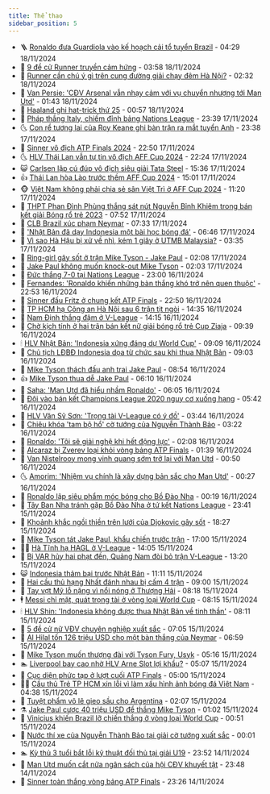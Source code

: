 ```yaml
---
title: Thể thao
sidebar_position: 5
---
```


<!-- vnexpress-the-thao:START -->
- 🪜 [Ronaldo đưa Guardiola vào kế hoạch cải tổ tuyển Brazil](https://vnexpress.net/ronaldo-dua-guardiola-vao-ke-hoach-cai-to-tuyen-brazil-4817266.html) - 04:29 18/11/2024
- 🦩 [9 đề cử Runner truyền cảm hứng](https://vnexpress.net/9-de-cu-runner-truyen-cam-hung-4816805.html) - 03:58 18/11/2024
- 🧰 [Runner cần chú ý gì trên cung đường giải chạy đêm Hà Nội?](https://vnexpress.net/runner-can-chu-y-gi-tren-cung-duong-giai-chay-dem-ha-noi-4816555.html) - 02:32 18/11/2024
- 🤗 [Van Persie: &#39;CĐV Arsenal vẫn nhạy cảm với vụ chuyển nhượng tới Man Utd&#39;](https://vnexpress.net/van-persie-cdv-arsenal-van-nhay-cam-voi-vu-chuyen-nhuong-toi-man-utd-4817197.html) - 01:43 18/11/2024
- 🥳 [Haaland ghi hat-trick thứ 25](https://vnexpress.net/haaland-ghi-hat-trick-thu-25-4817161.html) - 00:57 18/11/2024
- 🦣 [Pháp thắng Italy, chiếm đỉnh bảng Nations League](https://vnexpress.net/phap-thang-italy-chiem-dinh-bang-nations-league-4817156.html) - 23:39 17/11/2024
- 🌜 [Con rể tương lai của Roy Keane ghi bàn trận ra mắt tuyển Anh](https://vnexpress.net/con-re-tuong-lai-cua-roy-keane-ghi-ban-tran-ra-mat-tuyen-anh-4817151.html) - 23:38 17/11/2024
- 🫶 [Sinner vô địch ATP Finals 2024](https://vnexpress.net/sinner-vo-dich-atp-finals-2024-4817149.html) - 22:50 17/11/2024
- 🌜 [HLV Thái Lan vẫn tự tin vô địch AFF Cup 2024](https://vnexpress.net/hlv-thai-lan-van-tu-tin-vo-dich-aff-cup-2024-4817146.html) - 22:24 17/11/2024
- 😺 [Carlsen lập cú đúp vô địch siêu giải Tata Steel](https://vnexpress.net/carlsen-lap-cu-dup-vo-dich-sieu-giai-tata-steel-4817132.html) - 15:36 17/11/2024
- 👍 [Thái Lan hòa Lào trước thềm AFF Cup 2024](https://vnexpress.net/thai-lan-hoa-lao-truoc-them-aff-cup-2024-4817127.html) - 15:01 17/11/2024
- 🐵 [Việt Nam không phải chia sẻ sân Việt Trì ở AFF Cup 2024](https://vnexpress.net/viet-nam-khong-phai-chia-se-san-viet-tri-o-aff-cup-2024-4817104.html) - 11:20 17/11/2024
- 💫 [THPT Phan Đình Phùng thắng sát nút Nguyễn Bỉnh Khiêm trong bán kết giải Bóng rổ trẻ 2023](https://vnexpress.net/thpt-phan-dinh-phung-thang-sat-nut-nguyen-binh-khiem-trong-ban-ket-giai-bong-ro-tre-2023-4813620.html) - 07:52 17/11/2024
- 🦆 [CLB Brazil xúc phạm Neymar](https://vnexpress.net/clb-brazil-xuc-pham-neymar-4817050.html) - 07:33 17/11/2024
- 🙉 [&#39;Nhật Bản đã dạy Indonesia một bài học bóng đá&#39;](https://vnexpress.net/nhat-ban-da-day-indonesia-mot-bai-hoc-bong-da-4817042.html) - 06:46 17/11/2024
- 📝 [Vì sao Hà Hậu bị xử về nhì, kém 1 giây ở UTMB Malaysia?​​​​](https://vnexpress.net/vi-sao-ha-hau-bi-xu-ve-nhi-kem-1-giay-o-utmb-malaysia-4816988.html) - 03:35 17/11/2024
- 💯 [Ring-girl gây sốt ở trận Mike Tyson - Jake Paul](https://vnexpress.net/ring-girl-gay-sot-o-tran-mike-tyson-jake-paul-4816939.html) - 02:08 17/11/2024
- 🌈 [Jake Paul không muốn knock-out Mike Tyson](https://vnexpress.net/jake-paul-khong-muon-knock-out-mike-tyson-4816952.html) - 02:03 17/11/2024
- 🦩 [Đức thắng 7-0 tại Nations League](https://vnexpress.net/duc-thang-7-0-tai-nations-league-4816933.html) - 23:00 16/11/2024
- 🐲 [Fernandes: &#39;Ronaldo khiến những bàn thắng khó trở nên quen thuộc&#39;](https://vnexpress.net/fernandes-ronaldo-khien-nhung-ban-thang-kho-tro-nen-quen-thuoc-4816697.html) - 22:53 16/11/2024
- 🌁 [Sinner đấu Fritz ở chung kết ATP Finals](https://vnexpress.net/sinner-dau-fritz-o-chung-ket-atp-finals-4816931.html) - 22:50 16/11/2024
- 💯 [TP HCM hạ Công an Hà Nội sau 6 trận tịt ngòi](https://vnexpress.net/tp-hcm-ha-cong-an-ha-noi-sau-6-tran-tit-ngoi-4816902.html) - 14:35 16/11/2024
- 🌝 [Nam Định thắng đậm ở V-League](https://vnexpress.net/nam-dinh-thang-dam-o-v-league-4816898.html) - 14:15 16/11/2024
- 🤖 [Chờ kịch tính ở hai trận bán kết nữ giải bóng rổ trẻ Cup Ziaja](https://vnexpress.net/cho-kich-tinh-o-hai-tran-ban-ket-nu-giai-bong-ro-tre-cup-ziaja-4816860.html) - 09:39 16/11/2024
- 🕯 [HLV Nhật Bản: &#39;Indonesia xứng đáng dự World Cup&#39;](https://vnexpress.net/hlv-nhat-ban-indonesia-xung-dang-du-world-cup-4816820.html) - 09:09 16/11/2024
- 🧰 [Chủ tịch LĐBĐ Indonesia dọa từ chức sau khi thua Nhật Bản](https://vnexpress.net/chu-tich-ldbd-indonesia-doa-tu-chuc-sau-khi-thua-nhat-ban-4816829.html) - 09:03 16/11/2024
- 🥳 [Mike Tyson thách đấu anh trai Jake Paul](https://vnexpress.net/mike-tyson-thach-dau-anh-trai-jake-paul-4816824.html) - 08:54 16/11/2024
- 👍 [Mike Tyson thua dễ Jake Paul](https://vnexpress.net/mike-tyson-thua-de-jake-paul-4816712.html) - 06:10 16/11/2024
- 💪 [Saha: &#39;Man Utd đã hiểu nhầm Ronaldo&#39;](https://vnexpress.net/saha-man-utd-da-hieu-nham-ronaldo-4816731.html) - 06:05 16/11/2024
- 👹 [Đội vào bán kết Champions League 2020 nguy cơ xuống hạng](https://vnexpress.net/doi-vao-ban-ket-champions-league-2020-nguy-co-xuong-hang-4816755.html) - 05:42 16/11/2024
- 🧰 [HLV Văn Sỹ Sơn: &#39;Trọng tài V-League có ý đồ&#39;](https://vnexpress.net/hlv-van-sy-son-trong-tai-v-league-co-y-do-4816747.html) - 03:44 16/11/2024
- 🚀 [Chiêu khóa &#39;tam bộ hổ&#39; cờ tướng của Nguyễn Thành Bảo](https://vnexpress.net/chieu-khoa-tam-bo-ho-co-tuong-cua-nguyen-thanh-bao-4816701.html) - 03:22 16/11/2024
- 🎃 [Ronaldo: &#39;Tôi sẽ giải nghệ khi hết động lực&#39;](https://vnexpress.net/ronaldo-toi-se-giai-nghe-khi-het-dong-luc-4816707.html) - 02:08 16/11/2024
- 🧰 [Alcaraz bị Zverev loại khỏi vòng bảng ATP Finals](https://vnexpress.net/alcaraz-bi-zverev-loai-khoi-vong-bang-atp-finals-4816719.html) - 01:39 16/11/2024
- 👀 [Van Nistelrooy mong vinh quang sớm trở lại với Man Utd](https://vnexpress.net/van-nistelrooy-mong-vinh-quang-som-tro-lai-voi-man-utd-4816683.html) - 00:50 16/11/2024
- 🌜 [Amorim: &#39;Nhiệm vụ chính là xây dựng bản sắc cho Man Utd&#39;](https://vnexpress.net/amorim-nhiem-vu-chinh-la-xay-dung-ban-sac-cho-man-utd-4816680.html) - 00:27 16/11/2024
- 🫶 [Ronaldo lập siêu phẩm móc bóng cho Bồ Đào Nha](https://vnexpress.net/ronaldo-lap-sieu-pham-moc-bong-cho-bo-dao-nha-4816676.html) - 00:19 16/11/2024
- 🦄 [Tây Ban Nha tránh gặp Bồ Đào Nha ở tứ kết Nations League](https://vnexpress.net/tay-ban-nha-tranh-gap-bo-dao-nha-o-tu-ket-nations-league-4816681.html) - 23:41 15/11/2024
- 🥳 [Khoảnh khắc ngồi thiền trên lưới của Djokovic gây sốt](https://vnexpress.net/khoanh-khac-ngoi-thien-tren-luoi-cua-djokovic-gay-sot-4816619.html) - 18:27 15/11/2024
- 🐲 [Mike Tyson tát Jake Paul, khẩu chiến trước trận](https://vnexpress.net/mike-tyson-tat-jake-paul-khau-chien-truoc-tran-4816572.html) - 17:00 15/11/2024
- 🧑‍🏫 [Hà Tĩnh hạ HAGL ở V-League](https://vnexpress.net/ha-tinh-ha-hagl-o-v-league-4816641.html) - 14:05 15/11/2024
- 🤔 [Bị VAR hủy hai phạt đền, Quảng Nam đòi bỏ trận V-League](https://vnexpress.net/bi-var-huy-hai-phat-den-quang-nam-doi-bo-tran-v-league-4816637.html) - 13:20 15/11/2024
- 😺 [Indonesia thảm bại trước Nhật Bản](https://vnexpress.net/indonesia-tham-bai-truoc-nhat-ban-4816609-tong-thuat.html) - 11:11 15/11/2024
- 💪 [Hai cầu thủ hạng Nhất đánh nhau bị cấm 4 trận](https://vnexpress.net/hai-cau-thu-hang-nhat-danh-nhau-bi-cam-4-tran-4816523.html) - 09:00 15/11/2024
- 💼 [Tay vợt Mỹ lỗ nặng vì nổi nóng ở Thượng Hải](https://vnexpress.net/tay-vot-my-lo-nang-vi-noi-nong-o-thuong-hai-4816503.html) - 08:18 15/11/2024
- 🕴 [Messi chỉ mặt, quát trọng tài ở vòng loại World Cup](https://vnexpress.net/messi-chi-mat-quat-trong-tai-o-vong-loai-world-cup-4816471.html) - 08:15 15/11/2024
- 🕯 [HLV Shin: &#39;Indonesia không được thua Nhật Bản về tinh thần&#39;](https://vnexpress.net/hlv-shin-indonesia-khong-duoc-thua-nhat-ban-ve-tinh-than-4816490.html) - 08:11 15/11/2024
- 📝 [5 đề cử nữ VĐV chuyên nghiệp xuất sắc](https://vnexpress.net/5-de-cu-nu-vdv-chuyen-nghiep-xuat-sac-4816150.html) - 07:05 15/11/2024
- 🧐 [Al Hilal tốn 126 triệu USD cho một bàn thắng của Neymar](https://vnexpress.net/al-hilal-ton-126-trieu-usd-cho-mot-ban-thang-cua-neymar-4816069.html) - 06:59 15/11/2024
- 🙉 [Mike Tyson muốn thượng đài với Tyson Fury, Usyk](https://vnexpress.net/mike-tyson-muon-thuong-dai-voi-tyson-fury-usyk-4816258.html) - 05:16 15/11/2024
- 🏊 [Liverpool bay cao nhờ HLV Arne Slot lợi khẩu?](https://vnexpress.net/liverpool-bay-cao-nho-hlv-arne-slot-loi-khau-4816012.html) - 05:07 15/11/2024
- 🌊 [Cục diện phức tạp ở lượt cuối ATP Finals](https://vnexpress.net/cuc-dien-phuc-tap-o-luot-cuoi-atp-finals-4816259.html) - 05:00 15/11/2024
- 👨‍🏫 [Cầu thủ Trẻ TP HCM xin lỗi vì làm xấu hình ảnh bóng đá Việt Nam](https://vnexpress.net/cau-thu-tre-tp-hcm-xin-loi-vi-lam-xau-hinh-anh-bong-da-viet-nam-4816302.html) - 04:38 15/11/2024
- 🥷 [Tuyệt phẩm vô lê gieo sầu cho Argentina](https://vnexpress.net/tuyet-pham-vo-le-gieo-sau-cho-argentina-4816249.html) - 02:07 15/11/2024
- ⚗️ [Jake Paul cược 40 triệu USD để thắng Mike Tyson](https://vnexpress.net/jake-paul-cuoc-40-trieu-usd-de-thang-mike-tyson-4816233.html) - 01:02 15/11/2024
- 🌮 [Vinicius khiến Brazil lỡ chiến thắng ở vòng loại World Cup](https://vnexpress.net/vinicius-khien-brazil-lo-chien-thang-o-vong-loai-world-cup-4816222.html) - 00:51 15/11/2024
- 🤩 [Nước thí xe của Nguyễn Thành Bảo tại giải cờ tướng xuất sắc](https://vnexpress.net/nuoc-thi-xe-cua-nguyen-thanh-bao-tai-giai-co-tuong-xuat-sac-4816219.html) - 00:01 15/11/2024
- 🏊 [Kỳ thủ 3 tuổi bắt lỗi kỹ thuật đối thủ tại giải U19](https://vnexpress.net/ky-thu-3-tuoi-bat-loi-ky-thuat-doi-thu-tai-giai-u19-4816077.html) - 23:52 14/11/2024
- 🐎 [Man Utd muốn cắt nửa ngân sách của hội CĐV khuyết tật](https://vnexpress.net/man-utd-muon-cat-nua-ngan-sach-cua-hoi-cdv-khuyet-tat-4816215.html) - 23:48 14/11/2024
- 💫 [Sinner toàn thắng vòng bảng ATP Finals](https://vnexpress.net/sinner-toan-thang-vong-bang-atp-finals-4816213.html) - 23:26 14/11/2024<!-- vnexpress-the-thao:END -->
